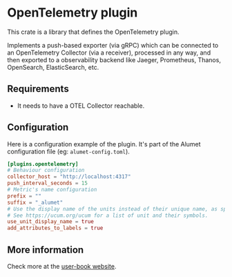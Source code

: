 # OpenTelemetry plugin

This crate is a library that defines the OpenTelemetry plugin.

Implements a push-based exporter (via gRPC) which can be connected to an OpenTelemetry Collector (via a receiver), processed in any way, and then exported to a observability backend like Jaeger, Prometheus, Thanos, OpenSearch, ElasticSearch, etc.

## Requirements

- It needs to have a OTEL Collector reachable.

## Configuration

Here is a configuration example of the plugin. It's part of the Alumet configuration file (eg: `alumet-config.toml`).

```toml
[plugins.opentelemetry]
# Behaviour configuration 
collector_host = "http://localhost:4317"
push_interval_seconds = 15
# Metric's name configuration
prefix = ""
suffix = "_alumet"
# Use the display name of the units instead of their unique name, as specified by the UCUM.
# See https://ucum.org/ucum for a list of unit and their symbols.
use_unit_display_name = true
add_attributes_to_labels = true
```

## More information

Check more at the [user-book website](https://alumet-dev.github.io/user-book/plugins/output/opentelemetry.html).
